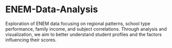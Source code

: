 # ENEM-Data-Analysis
Exploration of ENEM data focusing on regional patterns, school type performance, family income, and subject correlations. Through analysis and visualization, we aim to better understand student profiles and the factors influencing their scores.
